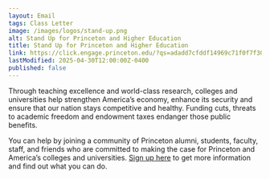 ```yaml
---
layout: Email
tags: Class Letter
image: /images/logos/stand-up.png
alt: Stand Up for Princeton and Higher Education
title: Stand Up for Princeton and Higher Education
link: https://click.engage.princeton.edu/?qs=adadd7cfddf14969c71f0f7f30f2940bba914d1bfed838f5128cf608ea8f91e90cc7d3aca7070476b33d32ed93c401d48e7c9b9b544d0445
lastModified: 2025-04-30T12:00:00Z-0400
published: false
---
```

Through teaching excellence and world-class research, colleges and universities help strengthen America’s economy, enhance its security and ensure that our nation stays competitive and healthy. Funding cuts, threats to academic freedom and endowment taxes endanger those public benefits.

You can help by joining a community of Princeton alumni, students, faculty, staff, and friends who are committed to making the case for Princeton and America’s colleges and universities. [Sign up here](https://click.engage.princeton.edu/?qs=adadd7cfddf14969c71f0f7f30f2940bba914d1bfed838f5128cf608ea8f91e90cc7d3aca7070476b33d32ed93c401d48e7c9b9b544d0445) to get more information and find out what you can do.
